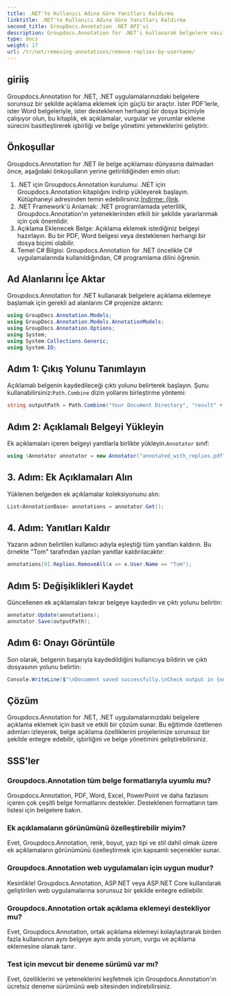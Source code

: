 ```yaml
---
title: .NET'te Kullanıcı Adına Göre Yanıtları Kaldırma
linktitle: .NET'te Kullanıcı Adına Göre Yanıtları Kaldırma
second_title: GroupDocs.Annotation .NET API'si
description: Groupdocs.Annotation for .NET'i kullanarak belgelere nasıl sorunsuz bir şekilde açıklama ekleyeceğinizi öğrenin. Bu güçlü araçla işbirliğini ve belge yönetimini geliştirin.
type: docs
weight: 17
url: /tr/net/removing-annotations/remove-replies-by-username/
---
```

## giriiş
Groupdocs.Annotation for .NET, .NET uygulamalarınızdaki belgelere sorunsuz bir şekilde açıklama eklemek için güçlü bir araçtır. İster PDF'lerle, ister Word belgeleriyle, ister desteklenen herhangi bir dosya biçimiyle çalışıyor olun, bu kitaplık, ek açıklamalar, vurgular ve yorumlar ekleme sürecini basitleştirerek işbirliği ve belge yönetimi yeteneklerini geliştirir.
## Önkoşullar
Groupdocs.Annotation for .NET ile belge açıklaması dünyasına dalmadan önce, aşağıdaki önkoşulların yerine getirildiğinden emin olun:
1.  .NET için Groupdocs.Annotation kurulumu: .NET için Groupdocs.Annotation kitaplığını indirip yükleyerek başlayın. Kütüphaneyi adresinden temin edebilirsiniz.[İndirme: {link](https://releases.groupdocs.com/annotation/net/).
2. .NET Framework'ü Anlamak: .NET programlamada yeterlilik, Groupdocs.Annotation'ın yeteneklerinden etkili bir şekilde yararlanmak için çok önemlidir.
3. Açıklama Eklenecek Belge: Açıklama eklemek istediğiniz belgeyi hazırlayın. Bu bir PDF, Word belgesi veya desteklenen herhangi bir dosya biçimi olabilir.
4. Temel C# Bilgisi: Groupdocs.Annotation for .NET öncelikle C# uygulamalarında kullanıldığından, C# programlama dilini öğrenin.

## Ad Alanlarını İçe Aktar
Groupdocs.Annotation for .NET kullanarak belgelere açıklama eklemeye başlamak için gerekli ad alanlarını C# projenize aktarın:
```csharp
using GroupDocs.Annotation.Models;
using GroupDocs.Annotation.Models.AnnotationModels;
using GroupDocs.Annotation.Options;
using System;
using System.Collections.Generic;
using System.IO;
```
## Adım 1: Çıkış Yolunu Tanımlayın
 Açıklamalı belgenin kaydedileceği çıktı yolunu belirterek başlayın. Şunu kullanabilirsiniz:`Path.Combine` dizin yollarını birleştirme yöntemi:
```csharp
string outputPath = Path.Combine("Your Document Directory", "result" + Path.GetExtension("input.pdf"));
```
## Adım 2: Açıklamalı Belgeyi Yükleyin
 Ek açıklamaları içeren belgeyi yanıtlarla birlikte yükleyin.`Annotator` sınıf:
```csharp
using (Annotator annotator = new Annotator("annotated_with_replies.pdf"))
```
## 3. Adım: Ek Açıklamaları Alın
Yüklenen belgeden ek açıklamalar koleksiyonunu alın:
```csharp
List<AnnotationBase> annotations = annotator.Get();
```
## 4. Adım: Yanıtları Kaldır
Yazarın adının belirtilen kullanıcı adıyla eşleştiği tüm yanıtları kaldırın. Bu örnekte "Tom" tarafından yazılan yanıtlar kaldırılacaktır:
```csharp
annotations[0].Replies.RemoveAll(x => x.User.Name == "Tom");
```
## Adım 5: Değişiklikleri Kaydet
Güncellenen ek açıklamaları tekrar belgeye kaydedin ve çıktı yolunu belirtin:
```csharp
annotator.Update(annotations);
annotator.Save(outputPath);
```
## Adım 6: Onayı Görüntüle
Son olarak, belgenin başarıyla kaydedildiğini kullanıcıya bildirin ve çıktı dosyasının yolunu belirtin:
```csharp
Console.WriteLine($"\nDocument saved successfully.\nCheck output in {outputPath}.");
```
## Çözüm
Groupdocs.Annotation for .NET, .NET uygulamalarınızdaki belgelere açıklama eklemek için basit ve etkili bir çözüm sunar. Bu eğitimde özetlenen adımları izleyerek, belge açıklama özelliklerini projelerinize sorunsuz bir şekilde entegre edebilir, işbirliğini ve belge yönetimini geliştirebilirsiniz.
## SSS'ler
### Groupdocs.Annotation tüm belge formatlarıyla uyumlu mu?
Groupdocs.Annotation, PDF, Word, Excel, PowerPoint ve daha fazlasını içeren çok çeşitli belge formatlarını destekler. Desteklenen formatların tam listesi için belgelere bakın.
### Ek açıklamaların görünümünü özelleştirebilir miyim?
Evet, Groupdocs.Annotation, renk, boyut, yazı tipi ve stil dahil olmak üzere ek açıklamaların görünümünü özelleştirmek için kapsamlı seçenekler sunar.
### Groupdocs.Annotation web uygulamaları için uygun mudur?
Kesinlikle! Groupdocs.Annotation, ASP.NET veya ASP.NET Core kullanılarak geliştirilen web uygulamalarına sorunsuz bir şekilde entegre edilebilir.
### Groupdocs.Annotation ortak açıklama eklemeyi destekliyor mu?
Evet, Groupdocs.Annotation, ortak açıklama eklemeyi kolaylaştırarak birden fazla kullanıcının aynı belgeye aynı anda yorum, vurgu ve açıklama eklemesine olanak tanır.
### Test için mevcut bir deneme sürümü var mı?
Evet, özelliklerini ve yeteneklerini keşfetmek için Groupdocs.Annotation'ın ücretsiz deneme sürümünü web sitesinden indirebilirsiniz.